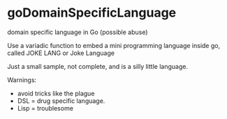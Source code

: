 # goDomainSpecificLanguage
domain specific language in Go (possible abuse)

Use a variadic function to embed a mini programming language inside go, called JOKE LANG or Joke Language

Just a small sample, not complete, and is a silly little language.

Warnings: 
* avoid tricks like the plague  
* DSL = drug specific language. 
* Lisp = troublesome
